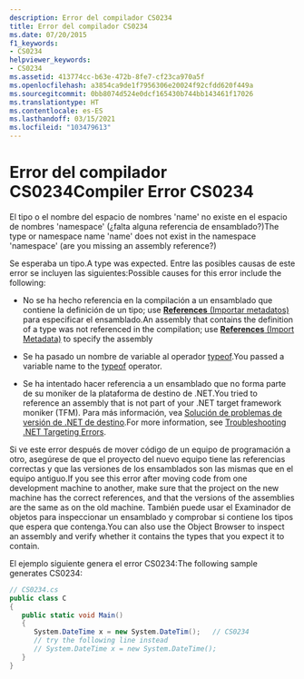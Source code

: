 ```yaml
---
description: Error del compilador CS0234
title: Error del compilador CS0234
ms.date: 07/20/2015
f1_keywords:
- CS0234
helpviewer_keywords:
- CS0234
ms.assetid: 413774cc-b63e-472b-8fe7-cf23ca970a5f
ms.openlocfilehash: a3854ca9de1f7956306e20024f92cfdd620f449a
ms.sourcegitcommit: 0bb8074d524e0dcf165430b744bb143461f17026
ms.translationtype: HT
ms.contentlocale: es-ES
ms.lasthandoff: 03/15/2021
ms.locfileid: "103479613"
---
```

# <a name="compiler-error-cs0234"></a><span data-ttu-id="27f65-103">Error del compilador CS0234</span><span class="sxs-lookup"><span data-stu-id="27f65-103">Compiler Error CS0234</span></span>

<span data-ttu-id="27f65-104">El tipo o el nombre del espacio de nombres 'name' no existe en el espacio de nombres 'namespace' (¿falta alguna referencia de ensamblado?)</span><span class="sxs-lookup"><span data-stu-id="27f65-104">The type or namespace name 'name' does not exist in the namespace 'namespace' (are you missing an assembly reference?)</span></span>  
  
 <span data-ttu-id="27f65-105">Se esperaba un tipo.</span><span class="sxs-lookup"><span data-stu-id="27f65-105">A type was expected.</span></span> <span data-ttu-id="27f65-106">Entre las posibles causas de este error se incluyen las siguientes:</span><span class="sxs-lookup"><span data-stu-id="27f65-106">Possible causes for this error include the following:</span></span>  
  
- <span data-ttu-id="27f65-107">No se ha hecho referencia en la compilación a un ensamblado que contiene la definición de un tipo; use [**References** (Importar metadatos)](../compiler-options/inputs.md#references) para especificar el ensamblado.</span><span class="sxs-lookup"><span data-stu-id="27f65-107">An assembly that contains the definition of a type was not referenced in the compilation; use [**References** (Import Metadata)](../compiler-options/inputs.md#references) to specify the assembly</span></span>  
  
- <span data-ttu-id="27f65-108">Se ha pasado un nombre de variable al operador [typeof](../operators/type-testing-and-cast.md#typeof-operator).</span><span class="sxs-lookup"><span data-stu-id="27f65-108">You passed a variable name to the [typeof](../operators/type-testing-and-cast.md#typeof-operator) operator.</span></span>  
  
- <span data-ttu-id="27f65-109">Se ha intentado hacer referencia a un ensamblado que no forma parte de su moniker de la plataforma de destino de .NET.</span><span class="sxs-lookup"><span data-stu-id="27f65-109">You tried to reference an assembly that is not part of your .NET target framework moniker (TFM).</span></span> <span data-ttu-id="27f65-110">Para más información, vea [Solución de problemas de versión de .NET de destino](/visualstudio/msbuild/troubleshooting-dotnet-framework-targeting-errors).</span><span class="sxs-lookup"><span data-stu-id="27f65-110">For more information, see [Troubleshooting .NET Targeting Errors](/visualstudio/msbuild/troubleshooting-dotnet-framework-targeting-errors).</span></span>  
  
 <span data-ttu-id="27f65-111">Si ve este error después de mover código de un equipo de programación a otro, asegúrese de que el proyecto del nuevo equipo tiene las referencias correctas y que las versiones de los ensamblados son las mismas que en el equipo antiguo.</span><span class="sxs-lookup"><span data-stu-id="27f65-111">If you see this error after moving code from one development machine to another, make sure that the project on the new machine has the correct references, and that the versions of the assemblies are the same as on the old machine.</span></span> <span data-ttu-id="27f65-112">También puede usar el Examinador de objetos para inspeccionar un ensamblado y comprobar si contiene los tipos que espera que contenga.</span><span class="sxs-lookup"><span data-stu-id="27f65-112">You can also use the Object Browser to inspect an assembly and verify whether it contains the types that you expect it to contain.</span></span>  
  
 <span data-ttu-id="27f65-113">El ejemplo siguiente genera el error CS0234:</span><span class="sxs-lookup"><span data-stu-id="27f65-113">The following sample generates CS0234:</span></span>  
  
```csharp  
// CS0234.cs  
public class C  
{  
   public static void Main()  
   {  
      System.DateTime x = new System.DateTim();   // CS0234  
      // try the following line instead  
      // System.DateTime x = new System.DateTime();  
   }  
}  
```
